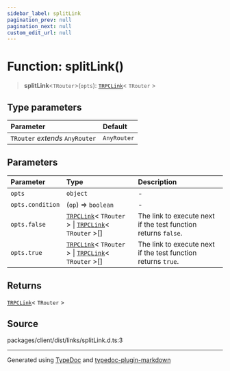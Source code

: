 ```yaml
---
sidebar_label: splitLink
pagination_prev: null
pagination_next: null
custom_edit_url: null
---
```


# Function: splitLink()

> **splitLink**\<`TRouter`\>(`opts`): [`TRPCLink`](../04-Type%20Aliases/05-type-alias.TRPCLink.md)< `TRouter` \>

## Type parameters

| Parameter                       | Default     |
| :------------------------------ | :---------- |
| `TRouter` _extends_ `AnyRouter` | `AnyRouter` |

## Parameters

| Parameter        | Type                                                                                                                                                       | Description                                                    |
| :--------------- | :--------------------------------------------------------------------------------------------------------------------------------------------------------- | :------------------------------------------------------------- |
| `opts`           | `object`                                                                                                                                                   | -                                                              |
| `opts.condition` | (`op`) => `boolean`                                                                                                                                        | -                                                              |
| `opts.false`     | [`TRPCLink`](../04-Type%20Aliases/05-type-alias.TRPCLink.md)< `TRouter` \> \| [`TRPCLink`](../04-Type%20Aliases/05-type-alias.TRPCLink.md)< `TRouter` \>[] | The link to execute next if the test function returns `false`. |
| `opts.true`      | [`TRPCLink`](../04-Type%20Aliases/05-type-alias.TRPCLink.md)< `TRouter` \> \| [`TRPCLink`](../04-Type%20Aliases/05-type-alias.TRPCLink.md)< `TRouter` \>[] | The link to execute next if the test function returns `true`.  |

## Returns

[`TRPCLink`](../04-Type%20Aliases/05-type-alias.TRPCLink.md)< `TRouter` \>

## Source

packages/client/dist/links/splitLink.d.ts:3

---

Generated using [TypeDoc](https://typedoc.org/) and [typedoc-plugin-markdown](https://www.npmjs.com/package/typedoc-plugin-markdown)
